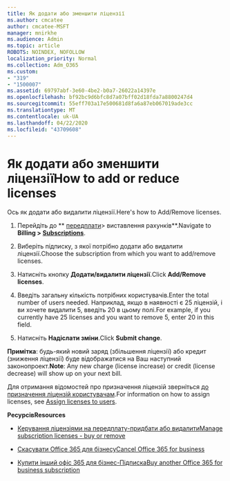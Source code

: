 ```yaml
---
title: Як додати або зменшити ліцензії
ms.author: cmcatee
author: cmcatee-MSFT
manager: mnirkhe
ms.audience: Admin
ms.topic: article
ROBOTS: NOINDEX, NOFOLLOW
localization_priority: Normal
ms.collection: Adm_O365
ms.custom:
- "319"
- "1500007"
ms.assetid: 69797abf-3e60-4be2-b0a7-26022a14397e
ms.openlocfilehash: bf92bc9d6bfc8d7a07bff02d18fda7a8800247d4
ms.sourcegitcommit: 55eff703a17e500681d8fa6a87eb067019ade3cc
ms.translationtype: MT
ms.contentlocale: uk-UA
ms.lasthandoff: 04/22/2020
ms.locfileid: "43709608"
---
```

# <a name="how-to-add-or-reduce-licenses"></a><span data-ttu-id="bfd44-102">Як додати або зменшити ліцензії</span><span class="sxs-lookup"><span data-stu-id="bfd44-102">How to add or reduce licenses</span></span>

<span data-ttu-id="bfd44-103">Ось як додати або видалити ліцензії.</span><span class="sxs-lookup"><span data-stu-id="bfd44-103">Here's how to Add/Remove licenses.</span></span>
  
1. <span data-ttu-id="bfd44-104">Перейдіть до \*\* [передплати](https://portal.office.com/adminportal/home#/subscriptions)> виставлення рахунків\*\*.</span><span class="sxs-lookup"><span data-stu-id="bfd44-104">Navigate to **Billing > [Subscriptions](https://portal.office.com/adminportal/home#/subscriptions)**.</span></span>

2. <span data-ttu-id="bfd44-105">Виберіть підписку, з якої потрібно додати або видалити ліцензії.</span><span class="sxs-lookup"><span data-stu-id="bfd44-105">Choose the subscription from which you want to add/remove licenses.</span></span>

3. <span data-ttu-id="bfd44-106">Натисніть кнопку **Додати/видалити ліцензії**.</span><span class="sxs-lookup"><span data-stu-id="bfd44-106">Click **Add/Remove licenses**.</span></span>

4. <span data-ttu-id="bfd44-107">Введіть загальну кількість потрібних користувачів.</span><span class="sxs-lookup"><span data-stu-id="bfd44-107">Enter the total number of users needed.</span></span> <span data-ttu-id="bfd44-108">Наприклад, якщо в наявності є 25 ліцензій, і ви хочете видалити 5, введіть 20 в цьому полі.</span><span class="sxs-lookup"><span data-stu-id="bfd44-108">For example, if you currently have 25 licenses and you want to remove 5, enter 20 in this field.</span></span>

5. <span data-ttu-id="bfd44-109">Натисніть **Надіслати зміни**.</span><span class="sxs-lookup"><span data-stu-id="bfd44-109">Click **Submit change**.</span></span>

<span data-ttu-id="bfd44-110">**Примітка**: будь-який новий заряд (збільшення ліцензії) або кредит (зниження ліцензії) буде відображатися на Ваш наступний законопроект.</span><span class="sxs-lookup"><span data-stu-id="bfd44-110">**Note**: Any new charge (license increase) or credit (license decrease) will show up on your next bill.</span></span>

<span data-ttu-id="bfd44-111">Для отримання відомостей про призначення ліцензій зверніться [до призначення ліцензій користувачам](https://docs.microsoft.com/microsoft-365/admin/manage/assign-licenses-to-users).</span><span class="sxs-lookup"><span data-stu-id="bfd44-111">For information on how to assign licenses, see [Assign licenses to users](https://docs.microsoft.com/microsoft-365/admin/manage/assign-licenses-to-users).</span></span>

 <span data-ttu-id="bfd44-112">**Ресурсів**</span><span class="sxs-lookup"><span data-stu-id="bfd44-112">**Resources**</span></span>
  
- [<span data-ttu-id="bfd44-113">Керування ліцензіями на передплату-придбати або видалити</span><span class="sxs-lookup"><span data-stu-id="bfd44-113">Manage subscription licenses - buy or remove</span></span>](https://docs.microsoft.com/microsoft-365/commerce/licenses/buy-licenses)

- [<span data-ttu-id="bfd44-114">Скасувати Office 365 для бізнесу</span><span class="sxs-lookup"><span data-stu-id="bfd44-114">Cancel Office 365 for business</span></span>](https://support.office.com/article/Cancel-Office-365-for-business-b1bc0bef-4608-4601-813a-cdd9f746709a)

- [<span data-ttu-id="bfd44-115">Купити інший офіс 365 для бізнес-Підписка</span><span class="sxs-lookup"><span data-stu-id="bfd44-115">Buy another Office 365 for business subscription</span></span>](https://support.office.com/article/Buy-another-Office-365-for-business-subscription-fab3b86c-3359-4042-8692-5d4dc7550b7c)
